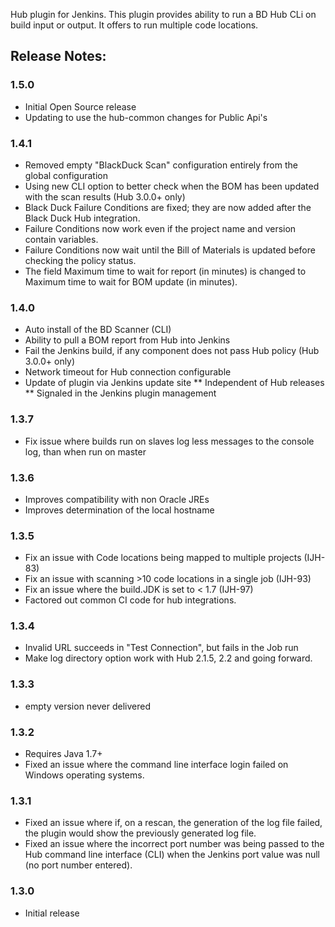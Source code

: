 Hub plugin for Jenkins. This plugin provides ability to run a BD Hub CLi on build input or output. It offers to run multiple code locations.

## Release Notes:
### 1.5.0
* Initial Open Source release
* Updating to use the hub-common changes for Public Api's

### 1.4.1
* Removed empty "BlackDuck Scan" configuration entirely from the global configuration
* Using new CLI option to better check when the BOM has been updated with the scan results (Hub 3.0.0+ only)
* Black Duck Failure Conditions are fixed; they are now added after the Black Duck Hub integration.
* Failure Conditions now work even if the project name and version contain variables.
* Failure Conditions now wait until the Bill of Materials is updated before checking the policy status.
* The field Maximum time to wait for report (in minutes) is changed to Maximum time to wait for BOM update (in minutes).

### 1.4.0
* Auto install of the BD Scanner (CLI)
* Ability to pull a BOM report from Hub into Jenkins
* Fail the Jenkins build, if any component does not pass Hub policy (Hub 3.0.0+ only)
* Network timeout for Hub connection configurable
* Update of plugin via Jenkins update site
** Independent of Hub releases
** Signaled in the Jenkins plugin management

### 1.3.7
* Fix issue where builds run on slaves log less messages to the console log, than when run on master

### 1.3.6
* Improves compatibility with non Oracle JREs
* Improves determination of the local hostname 

### 1.3.5
* Fix an issue with Code locations being mapped to multiple projects (IJH-83)
* Fix an issue with scanning >10 code locations in a single job (IJH-93)
* Fix an issue where the build.JDK is set to < 1.7 (IJH-97)
* Factored out common CI code for hub integrations.

### 1.3.4
* Invalid URL succeeds in "Test Connection", but fails in the Job run
* Make log directory option work with Hub 2.1.5, 2.2 and going forward.

### 1.3.3
* empty version never delivered

### 1.3.2
* Requires Java 1.7+
* Fixed an issue where the command line interface login failed on Windows operating systems.

### 1.3.1
* Fixed an issue where if, on a rescan, the generation of the log file failed, the plugin would show the previously generated log file.
* Fixed an issue where the incorrect port number was being passed to the Hub command line interface (CLI) when the Jenkins port value was null (no port number entered). 

### 1.3.0
* Initial release
